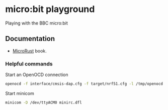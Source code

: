 # micro:bit playground

Playing with the BBC micro:bit

## Documentation

* [MicroRust](https://droogmic.github.io/microrust/) book.

### Helpful commands

Start an OpenOCD connection

```sh
openocd -f interface/cmsis-dap.cfg -f target/nrf51.cfg -l /tmp/openocd.log
```

Start minicom

```sh
minicom -D /dev/ttyACM0 minirc.dfl
```
